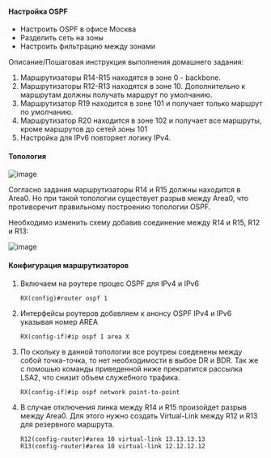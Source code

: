 #### Настройка OSPF

- Настроить OSPF в офисе Москва
- Разделить сеть на зоны
- Настроить фильтрацию между зонами

Описание/Пошаговая инструкция выполнения домашнего задания:
1. Маршрутизаторы R14-R15 находятся в зоне 0 - backbone.
2. Маршрутизаторы R12-R13 находятся в зоне 10. Дополнительно к маршрутам должны получать маршрут по умолчанию.
3. Маршрутизатор R19 находится в зоне 101 и получает только маршрут по умолчанию.
4. Маршрутизатор R20 находится в зоне 102 и получает все маршруты, кроме маршрутов до сетей зоны 101
5. Настройка для IPv6 повторяет логику IPv4.

#### Топология

![image](https://github.com/user-attachments/assets/0e515d99-038d-4dfa-bbe3-f778101dfa37)


Согласно задания маршрутизаторы R14 и R15 должны находится в Area0. Но при такой топологии существует разрыв между Area0, что противоречит правильному построению топологии OSPF.

Необходимо изменить схему добавив соединение между R14 и R15, R12 и R13:

![image](https://github.com/user-attachments/assets/1a415fb1-8280-4a2b-8650-69b7ae137682)

#### Конфигурация маршрутизаторов

1. Включаем на роутере процес OSPF для IPv4 и IPv6
          
       RX(config)#router ospf 1
       
2. Интерфейсы роутеров добавляем к анонсу OSPF IPv4 и IPv6 указывая номер AREA
 
       RX(config-if)#ip ospf 1 area X
 
3. По скольку в данной топологии все роутреы соеденены между собой точка-точка, то нет необходимости в выбое DR и BDR. Так же с помошью команды приведенной ниже прекратится рассылка LSA2, что снизит объем служебного трафика.
      
       RX(config-if)#ip ospf network point-to-point
       
 4. В случае отключения линка между R14 и R15 произойдет разрыв между Area0. Для этого нужно создать Virtual-Link между R12 и R13 для резервного маршрута. 
 
        R12(config-router)#area 10 virtual-link 13.13.13.13
        R13(config-router)#area 10 virtual-link 12.12.12.12

    
